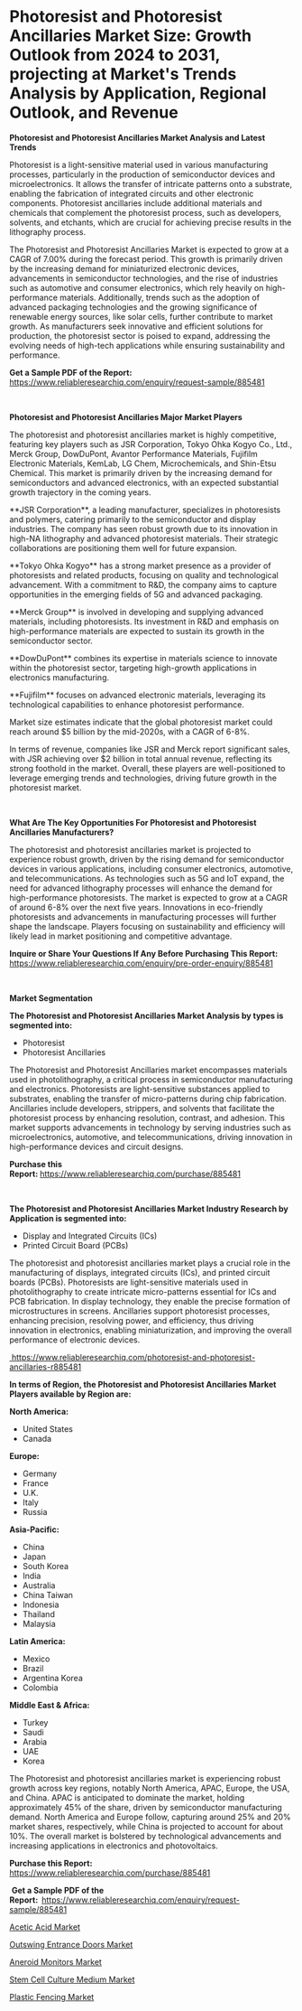 <p><h1>Photoresist and Photoresist Ancillaries Market Size: Growth Outlook from 2024 to 2031, projecting at Market's Trends Analysis by Application, Regional Outlook, and Revenue</h1></p><p><strong>Photoresist and Photoresist Ancillaries Market Analysis and Latest Trends</strong></p>
<p><p>Photoresist is a light-sensitive material used in various manufacturing processes, particularly in the production of semiconductor devices and microelectronics. It allows the transfer of intricate patterns onto a substrate, enabling the fabrication of integrated circuits and other electronic components. Photoresist ancillaries include additional materials and chemicals that complement the photoresist process, such as developers, solvents, and etchants, which are crucial for achieving precise results in the lithography process.</p><p>The Photoresist and Photoresist Ancillaries Market is expected to grow at a CAGR of 7.00% during the forecast period. This growth is primarily driven by the increasing demand for miniaturized electronic devices, advancements in semiconductor technologies, and the rise of industries such as automotive and consumer electronics, which rely heavily on high-performance materials. Additionally, trends such as the adoption of advanced packaging technologies and the growing significance of renewable energy sources, like solar cells, further contribute to market growth. As manufacturers seek innovative and efficient solutions for production, the photoresist sector is poised to expand, addressing the evolving needs of high-tech applications while ensuring sustainability and performance.</p></p>
<p><strong>Get a Sample PDF of the Report:&nbsp;</strong> <a href="https://www.reliableresearchiq.com/enquiry/request-sample/885481?utm_campaign=1141&utm_medium=2&utm_source=Github&utm_content=ia&utm_term=06112024&utm_id=photoresist-and-photoresist-ancillaries">https://www.reliableresearchiq.com/enquiry/request-sample/885481</a></p>
<p>&nbsp;</p>
<p><strong>Photoresist and Photoresist Ancillaries Major Market Players</strong></p>
<p><p>The photoresist and photoresist ancillaries market is highly competitive, featuring key players such as JSR Corporation, Tokyo Ohka Kogyo Co., Ltd., Merck Group, DowDuPont, Avantor Performance Materials, Fujifilm Electronic Materials, KemLab, LG Chem, Microchemicals, and Shin-Etsu Chemical. This market is primarily driven by the increasing demand for semiconductors and advanced electronics, with an expected substantial growth trajectory in the coming years.</p><p>**JSR Corporation**, a leading manufacturer, specializes in photoresists and polymers, catering primarily to the semiconductor and display industries. The company has seen robust growth due to its innovation in high-NA lithography and advanced photoresist materials. Their strategic collaborations are positioning them well for future expansion.</p><p>**Tokyo Ohka Kogyo** has a strong market presence as a provider of photoresists and related products, focusing on quality and technological advancement. With a commitment to R&D, the company aims to capture opportunities in the emerging fields of 5G and advanced packaging.</p><p>**Merck Group** is involved in developing and supplying advanced materials, including photoresists. Its investment in R&D and emphasis on high-performance materials are expected to sustain its growth in the semiconductor sector.</p><p>**DowDuPont** combines its expertise in materials science to innovate within the photoresist sector, targeting high-growth applications in electronics manufacturing.</p><p>**Fujifilm** focuses on advanced electronic materials, leveraging its technological capabilities to enhance photoresist performance. </p><p>Market size estimates indicate that the global photoresist market could reach around $5 billion by the mid-2020s, with a CAGR of 6-8%. </p><p>In terms of revenue, companies like JSR and Merck report significant sales, with JSR achieving over $2 billion in total annual revenue, reflecting its strong foothold in the market. Overall, these players are well-positioned to leverage emerging trends and technologies, driving future growth in the photoresist market.</p></p>
<p>&nbsp;</p>
<p><strong>What Are The Key Opportunities For Photoresist and Photoresist Ancillaries Manufacturers?</strong></p>
<p><p>The photoresist and photoresist ancillaries market is projected to experience robust growth, driven by the rising demand for semiconductor devices in various applications, including consumer electronics, automotive, and telecommunications. As technologies such as 5G and IoT expand, the need for advanced lithography processes will enhance the demand for high-performance photoresists. The market is expected to grow at a CAGR of around 6-8% over the next five years. Innovations in eco-friendly photoresists and advancements in manufacturing processes will further shape the landscape. Players focusing on sustainability and efficiency will likely lead in market positioning and competitive advantage.</p></p>
<p><strong>Inquire or Share Your Questions If Any Before Purchasing This Report:</strong> <a href="https://www.reliableresearchiq.com/enquiry/pre-order-enquiry/885481?utm_campaign=1141&utm_medium=2&utm_source=Github&utm_content=ia&utm_term=06112024&utm_id=photoresist-and-photoresist-ancillaries">https://www.reliableresearchiq.com/enquiry/pre-order-enquiry/885481</a></p>
<p>&nbsp;</p>
<p><strong>Market Segmentation</strong></p>
<p><strong>The Photoresist and Photoresist Ancillaries Market Analysis by types is segmented into:</strong></p>
<p><ul><li>Photoresist</li><li>Photoresist Ancillaries</li></ul></p>
<p><p>The Photoresist and Photoresist Ancillaries market encompasses materials used in photolithography, a critical process in semiconductor manufacturing and electronics. Photoresists are light-sensitive substances applied to substrates, enabling the transfer of micro-patterns during chip fabrication. Ancillaries include developers, strippers, and solvents that facilitate the photoresist process by enhancing resolution, contrast, and adhesion. This market supports advancements in technology by serving industries such as microelectronics, automotive, and telecommunications, driving innovation in high-performance devices and circuit designs.</p></p>
<p><strong>Purchase this Report:&nbsp;</strong><a href="https://www.reliableresearchiq.com/purchase/885481?utm_campaign=1141&utm_medium=2&utm_source=Github&utm_content=ia&utm_term=06112024&utm_id=photoresist-and-photoresist-ancillaries">https://www.reliableresearchiq.com/purchase/885481</a></p>
<p>&nbsp;</p>
<p><strong>The Photoresist and Photoresist Ancillaries Market Industry Research by Application is segmented into:</strong></p>
<p><ul><li>Display and Integrated Circuits (ICs)</li><li>Printed Circuit Board (PCBs)</li></ul></p>
<p><p>The photoresist and photoresist ancillaries market plays a crucial role in the manufacturing of displays, integrated circuits (ICs), and printed circuit boards (PCBs). Photoresists are light-sensitive materials used in photolithography to create intricate micro-patterns essential for ICs and PCB fabrication. In display technology, they enable the precise formation of microstructures in screens. Ancillaries support photoresist processes, enhancing precision, resolving power, and efficiency, thus driving innovation in electronics, enabling miniaturization, and improving the overall performance of electronic devices.</p></p>
<p><a href="https://www.reliableresearchiq.com/photoresist-and-photoresist-ancillaries-r885481?utm_campaign=1141&utm_medium=2&utm_source=Github&utm_content=ia&utm_term=06112024&utm_id=photoresist-and-photoresist-ancillaries">&nbsp;https://www.reliableresearchiq.com/photoresist-and-photoresist-ancillaries-r885481</a></p>
<p><strong>In terms of Region, the Photoresist and Photoresist Ancillaries Market Players available by Region are:</strong></p>
<p>
    <p> <strong> North America: </strong>
        <ul>
            <li>United States</li>
            <li>Canada</li>
        </ul>
        </p> 
    <p> <strong> Europe: </strong>
        <ul>
            <li>Germany</li>
            <li>France</li>
            <li>U.K.</li>
            <li>Italy</li>
            <li>Russia</li>
        </ul>
        </p> 
    <p> <strong> Asia-Pacific: </strong>
        <ul>
            <li>China</li>
            <li>Japan</li>
            <li>South Korea</li>
            <li>India</li>
            <li>Australia</li>
            <li>China Taiwan</li>
            <li>Indonesia</li>
            <li>Thailand</li>
            <li>Malaysia</li>
        </ul>
        </p> 
    <p> <strong> Latin America: </strong>
        <ul>
            <li>Mexico</li>
            <li>Brazil</li>
            <li>Argentina Korea</li>
            <li>Colombia</li>
        </ul>
        </p> 
    <p> <strong> Middle East & Africa: </strong>
        <ul>
            <li>Turkey</li>
            <li>Saudi</li>
            <li>Arabia</li>
            <li>UAE</li>
            <li>Korea</li>
        </ul>
    </p>
    </p>
<p><p>The Photoresist and photoresist ancillaries market is experiencing robust growth across key regions, notably North America, APAC, Europe, the USA, and China. APAC is anticipated to dominate the market, holding approximately 45% of the share, driven by semiconductor manufacturing demand. North America and Europe follow, capturing around 25% and 20% market shares, respectively, while China is projected to account for about 10%. The overall market is bolstered by technological advancements and increasing applications in electronics and photovoltaics.</p></p>
<p><strong>Purchase this Report: </strong><a href="https://www.reliableresearchiq.com/purchase/885481?utm_campaign=1141&utm_medium=2&utm_source=Github&utm_content=ia&utm_term=06112024&utm_id=photoresist-and-photoresist-ancillaries">https://www.reliableresearchiq.com/purchase/885481</a></p>
<p>&nbsp;<strong>Get a Sample PDF of the Report:&nbsp;&nbsp;</strong><a href="https://www.reliableresearchiq.com/enquiry/request-sample/885481?utm_campaign=1141&utm_medium=2&utm_source=Github&utm_content=ia&utm_term=06112024&utm_id=photoresist-and-photoresist-ancillaries">https://www.reliableresearchiq.com/enquiry/request-sample/885481</a></p>
<p><strong></strong></p>
<p><p><a href="https://github.com/anitrabixvburgie/Market-Research-Report-List-1/blob/main/acetic-acid-market.md?utm_campaign=1141&utm_medium=2&utm_source=Github&utm_content=ia&utm_term=06112024&utm_id=photoresist-and-photoresist-ancillaries">Acetic Acid Market</a></p><p><a href="https://www.linkedin.com/pulse/navigating-outswing-entrance-doors-market-expert-analysis-tufaf?utm_campaign=1141&utm_medium=2&utm_source=Github&utm_content=ia&utm_term=06112024&utm_id=photoresist-and-photoresist-ancillaries">Outswing Entrance Doors Market</a></p><p><a href="https://issuu.com/reportprime-2/docs/aneroid-monitors-market-size-2030.p_af2d49b0d2d230?utm_campaign=1141&utm_medium=2&utm_source=Github&utm_content=ia&utm_term=06112024&utm_id=photoresist-and-photoresist-ancillaries">Aneroid Monitors Market</a></p><p><a href="https://issuu.com/reportprime-2/docs/stem-cell-culture-medium-market-siz_8590b7ac5474a1?utm_campaign=1141&utm_medium=2&utm_source=Github&utm_content=ia&utm_term=06112024&utm_id=photoresist-and-photoresist-ancillaries">Stem Cell Culture Medium Market</a></p><p><a href="https://github.com/lmorisekv5e/Market-Research-Report-List-1/blob/main/plastic-fencing-market.md?utm_campaign=1141&utm_medium=2&utm_source=Github&utm_content=ia&utm_term=06112024&utm_id=photoresist-and-photoresist-ancillaries">Plastic Fencing Market</a></p></p>
